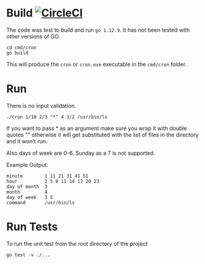 
# Build [![CircleCI](https://circleci.com/gh/georgeok/cronParser.svg?style=svg&circle-token=f2687b639b1c287351640fe25c16291755cfb76d)](https://circleci.com/gh/georgeok/cronParser)
The code was test to build and run `go 1.12.9`. It has not been tested with
other versions of GO.
```
cd cmd/cron
go build
```
This will produce the `cron` or `cron.exe` executable in the `cmd/cron` folder.

# Run
There is no input validation. 
```
./cron 1/10 2/3 "*" 4 3/2 /usr/bin/ls
```
If you want to pass * as an argument make sure you wrap it with double quotes "" otherwise
it will get substituted with the list of files in the directory and it won't run.


Also days of week are 0-6. Sunday as a 7 is not supported. 

Example Output:

    minute        1 11 21 31 41 51
    hour          2 5 8 11 14 17 20 23
    day of month  3
    month         4
    day of week   3 5
    command       /usr/bin/ls
    
# Run Tests

To run the unit test from the root directory of the project

```
go test -v ./...
```
